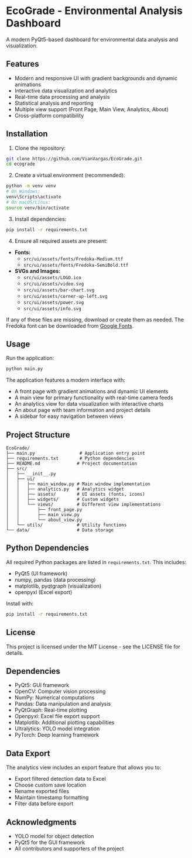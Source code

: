# EcoGrade - Environmental Analysis Dashboard

A modern PyQt5-based dashboard for environmental data analysis and visualization.

## Features

- Modern and responsive UI with gradient backgrounds and dynamic animations
- Interactive data visualization and analytics
- Real-time data processing and analysis
- Statistical analysis and reporting
- Multiple view support (Front Page, Main View, Analytics, About)
- Cross-platform compatibility

## Installation

1. Clone the repository:

```bash
git clone https://github.com/VianVargas/EcoGrade.git
cd ecograde
```

2. Create a virtual environment (recommended):

```bash
python -m venv venv
# On Windows:
venv\Scripts\activate
# On macOS/Linux:
source venv/bin/activate
```

3. Install dependencies:

```bash
pip install -r requirements.txt
```

4. Ensure all required assets are present:

- **Fonts:**
  - `src/ui/assets/fonts/Fredoka-Medium.ttf`
  - `src/ui/assets/fonts/Fredoka-SemiBold.ttf`
- **SVGs and Images:**
  - `src/ui/assets/LOGO.ico`
  - `src/ui/assets/video.svg`
  - `src/ui/assets/bar-chart.svg`
  - `src/ui/assets/corner-up-left.svg`
  - `src/ui/assets/power.svg`
  - `src/ui/assets/info.svg`

If any of these files are missing, download or create them as needed. The Fredoka font can be downloaded from [Google Fonts](https://fonts.google.com/specimen/Fredoka).

## Usage

Run the application:

```bash
python main.py
```

The application features a modern interface with:

- A front page with gradient animations and dynamic UI elements
- A main view for primary functionality with real-time camera feeds
- An analytics view for data visualization with interactive charts
- An about page with team information and project details
- A sidebar for easy navigation between views

## Project Structure

```
EcoGrade/
├── main.py                 # Application entry point
├── requirements.txt        # Python dependencies
├── README.md              # Project documentation
├── src/
│   ├── __init__.py
│   ├── ui/
│   │   ├── main_window.py # Main window implementation
│   │   ├── analytics.py   # Analytics widget
│   │   ├── assets/        # UI assets (fonts, icons)
│   │   ├── widgets/       # Custom widgets
│   │   └── views/         # Different view implementations
│   │       ├── front_page.py
│   │       ├── main_view.py
│   │       └── about_view.py
│   └── utils/             # Utility functions
└── data/                  # Data storage
```

## Python Dependencies

All required Python packages are listed in `requirements.txt`. This includes:

- PyQt5 (UI framework)
- numpy, pandas (data processing)
- matplotlib, pyqtgraph (visualization)
- openpyxl (Excel export)

Install with:

```bash
pip install -r requirements.txt
```

## License

This project is licensed under the MIT License - see the LICENSE file for details.

## Dependencies

- PyQt5: GUI framework
- OpenCV: Computer vision processing
- NumPy: Numerical computations
- Pandas: Data manipulation and analysis
- PyQtGraph: Real-time plotting
- Openpyxl: Excel file export support
- Matplotlib: Additional plotting capabilities
- Ultralytics: YOLO model integration
- PyTorch: Deep learning framework

## Data Export

The analytics view includes an export feature that allows you to:

- Export filtered detection data to Excel
- Choose custom save location
- Rename exported files
- Maintain timestamp formatting
- Filter data before export

## Acknowledgments

- YOLO model for object detection
- PyQt5 for the GUI framework
- All contributors and supporters of the project
